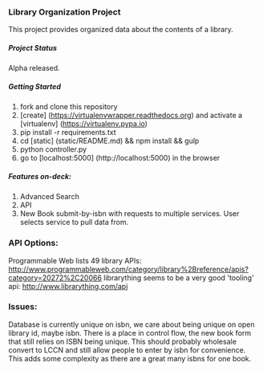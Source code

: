 ### Library Organization Project

This project provides organized data about the contents of a library.


##### Project Status

Alpha released.


##### Getting Started
1. fork and clone this repository
2. [create] (https://virtualenvwrapper.readthedocs.org) and activate a [virtualenv] (https://virtualenv.pypa.io)
3. pip install -r requirements.txt
4. cd [static] (static/README.md) && npm install && gulp
5. python controller.py
6. go to [localhost:5000] (http://localhost:5000) in the browser


##### Features on-deck:

1. Advanced Search
2. API
3. New Book submit-by-isbn with requests to multiple services. User selects service to pull data from.


### API Options:

Programmable Web lists 49 library APIs:
http://www.programmableweb.com/category/library%2Breference/apis?category=20272%2C20066
librarything seems to be a very good 'tooling' api: http://www.librarything.com/api

### Issues:

Database is currently unique on isbn, we care about being unique on open library id, maybe isbn.
There is a place in control flow, the new book form that still relies on ISBN being unique. This should probably wholesale convert to LCCN and still allow people to enter by isbn for convenience. This adds some complexity as there are a great many isbns for one book.
